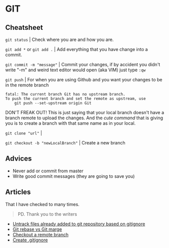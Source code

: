 # GIT

## Cheatsheet

`git status` | Check where you are and how you are.

`git add *` or `git add .` | Add everything that you have change into a commit.

`git commit -m "message"` | Commit your changes, if by accident you didn't write "-m" and weird text editor would open (aka VIM) just type `:qw`

`git push` | For when you are using Github and you want your changes to be in the remote branch

```
fatal: The current branch Git has no upstream branch.
To push the current branch and set the remote as upstream, use
    git push --set-upstream origin Git
```

DON'T FREAK OUT! This is just saying that your local branch doesn't have a branch remote to upload the changes.
And the _cute command_ that is giving you is to create a branch with that same name as in your local.

`git clone "url"` | 

`git checkout -b "newLocalBranch"` | Create a new branch

## Advices

* Never add or commit from master
* Write good commit messages (they are going to save you)

## Articles

That I have checked to many times. 
> PD. Thank you to the writers

* [Untrack files already added to git repository based on gitignore](http://www.codeblocq.com/2016/01/Untrack-files-already-added-to-git-repository-based-on-gitignore/)
* [Git rebase vs Git marge](https://medium.com/datadriveninvestor/git-rebase-vs-merge-cc5199edd77c)
* [Checkout a remote branch](https://www.git-tower.com/learn/git/faq/checkout-remote-branch)
* [Create .gitignore](http://www.gitignore.io/)
